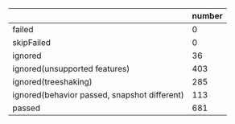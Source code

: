 |  | number |
|----| ---- |
| failed | 0 |
| skipFailed | 0 |
| ignored | 36 |
| ignored(unsupported features) | 403 |
| ignored(treeshaking) | 285 |
| ignored(behavior passed, snapshot different) | 113 |
| passed | 681 |
